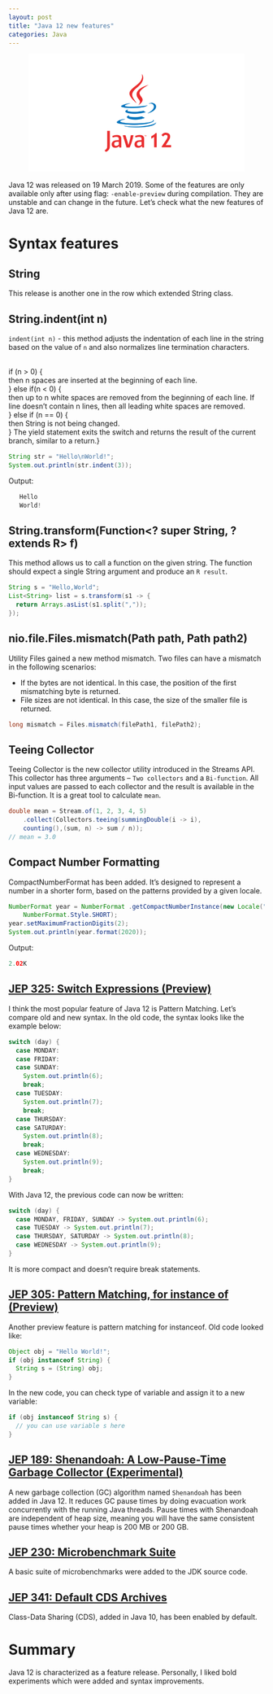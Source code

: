```yaml
---
layout: post
title: "Java 12 new features"
categories: Java
---
```


<figure>
  <img src="/assets/2019-04-01-java-12-new-features/java12.png" alt="Java 12" />
</figure>

Java 12 was released on 19 March 2019. 
Some of the features are only available only after using flag: `-enable-preview` during compilation. 
They are unstable and can change in the future. Let’s check what the new features of Java 12 are.


# Syntax features

## String

This release is another one in the row which extended String class.

## String.indent(int n)

`indent(int n)` - this method adjusts the indentation of each line in the string based on the value of `n` and also normalizes line termination characters.

<br />if (n > 0) { 
<br />  then n spaces are inserted at the beginning of each line.
<br />} else if(n < 0) { 
<br />  then up to n white spaces are removed from the beginning of each line. If line doesn’t contain n lines, then all leading white spaces are removed.
<br />} else if (n == 0) { 
<br />  then String is not being changed.
<br />}
The yield statement exits the switch and returns the result of the current branch, similar to a return.}
```java
String str = "Hello\nWorld!";
System.out.println(str.indent(3));
```
Output:
```java
   Hello 
   World!
```

## String.transform(Function<? super String, ? extends R> f)

This method allows us to call a function on the given string. The function should expect a single String argument and produce an `R result`.
```java
String s = "Hello,World";
List<String> list = s.transform(s1 -> { 
  return Arrays.asList(s1.split(",")); 
});
```

## nio.file.Files.mismatch(Path path, Path path2)

Utility Files gained a new method mismatch. Two files can have a mismatch in the following scenarios:

* If the bytes are not identical. In this case, the position of the first mismatching byte is returned.
* File sizes are not identical. In this case, the size of the smaller file is returned.

```java
long mismatch = Files.mismatch(filePath1, filePath2);
```

## Teeing Collector

Teeing Collector is the new collector utility introduced in the Streams API.
This collector has three arguments – `Two collectors` and a `Bi-function`. All input values are passed to each collector and the result is available in the Bi-function. It is a great tool to calculate `mean`.
```java
double mean = Stream.of(1, 2, 3, 4, 5)
    .collect(Collectors.teeing(summingDouble(i -> i), 
    counting(),(sum, n) -> sum / n));
// mean = 3.0
```
## Compact Number Formatting

CompactNumberFormat has been added. It’s designed to represent a number in a shorter form, based on the patterns provided by a given locale.

```java
NumberFormat year = NumberFormat .getCompactNumberInstance(new Locale("en", "US"), 
    NumberFormat.Style.SHORT);
year.setMaximumFractionDigits(2);
System.out.println(year.format(2020));
```
Output:
```java
2.02K
```

## [JEP 325: Switch Expressions (Preview)](https://openjdk.java.net/jeps/325)

I think the most popular feature of Java 12 is Pattern Matching. Let’s compare old and new syntax. In the old code, the syntax looks like the example below:
```java
switch (day) { 
  case MONDAY: 
  case FRIDAY: 
  case SUNDAY: 
    System.out.println(6); 
    break; 
  case TUESDAY: 
    System.out.println(7); 
    break; 
  case THURSDAY:
  case SATURDAY: 
    System.out.println(8); 
    break;
  case WEDNESDAY: 
    System.out.println(9); 
    break;
}
```
With Java 12, the previous code can now be written:
```java
switch (day) { 
  case MONDAY, FRIDAY, SUNDAY -> System.out.println(6); 
  case TUESDAY -> System.out.println(7); 
  case THURSDAY, SATURDAY -> System.out.println(8); 
  case WEDNESDAY -> System.out.println(9);
}
```

It is more compact and doesn’t require break statements.

## [JEP 305: Pattern Matching, for instance of (Preview)](https://openjdk.java.net/jeps/305)

Another preview feature is pattern matching for instanceof. Old code looked like:
```java
Object obj = "Hello World!";
if (obj instanceof String) { 
  String s = (String) obj;
}
```
In the new code, you can check type of variable and assign it to a new variable:
```java
if (obj instanceof String s) { 
  // you can use variable s here
}
```

## [JEP 189: Shenandoah: A Low-Pause-Time Garbage Collector (Experimental)](https://openjdk.java.net/jeps/189)

A new garbage collection (GC) algorithm named `Shenandoah` has been added in Java 12. 
It reduces GC pause times by doing evacuation work concurrently with the running Java threads. 
Pause times with Shenandoah are independent of heap size, meaning you will have the same consistent pause times whether your heap is 200 MB or 200 GB.

## [JEP 230: Microbenchmark Suite](https://openjdk.java.net/jeps/230)

A basic suite of microbenchmarks were added to the JDK source code.


## [JEP 341: Default CDS Archives](https://openjdk.java.net/jeps/341)

Class-Data Sharing (CDS), added in Java 10, has been enabled by default.

# Summary

Java 12 is characterized as a feature release. Personally, I liked bold experiments which were added and syntax improvements.